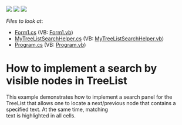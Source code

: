 <!-- default badges list -->
![](https://img.shields.io/endpoint?url=https://codecentral.devexpress.com/api/v1/VersionRange/128637664/10.1.4%2B)
[![](https://img.shields.io/badge/Open_in_DevExpress_Support_Center-FF7200?style=flat-square&logo=DevExpress&logoColor=white)](https://supportcenter.devexpress.com/ticket/details/E2728)
[![](https://img.shields.io/badge/📖_How_to_use_DevExpress_Examples-e9f6fc?style=flat-square)](https://docs.devexpress.com/GeneralInformation/403183)
<!-- default badges end -->
<!-- default file list -->
*Files to look at*:

* [Form1.cs](./CS/WindowsApplication1/Form1.cs) (VB: [Form1.vb](./VB/WindowsApplication1/Form1.vb))
* [MyTreeListSearchHelper.cs](./CS/WindowsApplication1/MyTreeListSearchHelper.cs) (VB: [MyTreeListSearchHelper.vb](./VB/WindowsApplication1/MyTreeListSearchHelper.vb))
* [Program.cs](./CS/WindowsApplication1/Program.cs) (VB: [Program.vb](./VB/WindowsApplication1/Program.vb))
<!-- default file list end -->
# How to implement a search by visible nodes in  TreeList


<p>This example demonstrates how to implement a search panel for the TreeList that allows one to locate a next/previous node that contains a specified text. At the same time, matching<br />
 text is highlighted in all cells.</p>

<br/>


